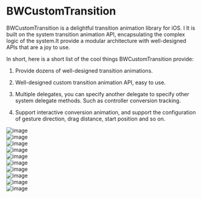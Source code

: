 # BWCustomTransition
BWCustomTransition is a delightful transition animation library for iOS. I It is built on the system transition animation API, encapsulating the complex logic of the system.It provide a modular architecture with well-designed APIs that are a joy to use.

In short, here is a short list of the cool things BWCustomTransition provide:

1. Provide dozens of well-designed transition animations.

2. Well-designed custom transition animation API, easy to use.

3. Multiple delegates, you can specify another delegate to specify other system delegate methods. Such as controller conversion tracking.

4. Support interactive conversion animation, and support the configuration of gesture direction, drag distance, start position and so on.

![image](https://github.com/BossKaiGe/BWCustomTransition/blob/master/gif/2017-05-15%2008_11_11.gif)   
![image](https://github.com/BossKaiGe/BWCustomTransition/blob/master/gif/2017-05-15%2008_11_45.gif)   
![image](https://github.com/BossKaiGe/BWCustomTransition/blob/master/gif/2017-05-15%2008_12_15.gif)   
![image](https://github.com/BossKaiGe/BWCustomTransition/blob/master/gif/2017-05-15%2008_13_06.gif)   
![image](https://github.com/BossKaiGe/BWCustomTransition/blob/master/gif/2017-05-15%2008_13_34.gif)   
![image](https://github.com/BossKaiGe/BWCustomTransition/blob/master/gif/2017-05-15%2008_14_09.gif)   
![image](https://github.com/BossKaiGe/BWCustomTransition/blob/master/gif/2017-05-15%2008_14_39.gif)   
![image](https://github.com/BossKaiGe/BWCustomTransition/blob/master/gif/2017-05-15%2008_15_20.gif)   
![image](https://github.com/BossKaiGe/BWCustomTransition/blob/master/gif/2017-05-15%2008_15_54.gif)   
![image](https://github.com/BossKaiGe/BWCustomTransition/blob/master/gif/2017-05-15%2008_16_22.gif)   


